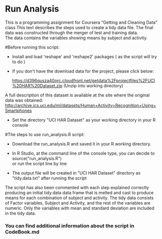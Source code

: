 Run Analysis
============

This is a programming assignment for Coursera “Getting and Cleaning Data” class
This text describes the steps used to create a tidy data file. 
The final data was constructed through the merger of test and training data.  
The data contains the variables showing means by subject and activity. 

#Before running this script:

* Install and load 'reshape' and 'reshape2' packages ( as the script will try to do )
* If you don't have the download data for the project, please click below: 

   https://d396qusza40orc.cloudfront.net/getdata%2Fprojectfiles%2FUCI%20HAR%20Dataset.zip (Unzip into working directory)

A full description of this dataset is available at the site where the original data was obtained: http://archive.ics.uci.edu/ml/datasets/Human+Activity+Recognition+Using+Smartphones 

*	Set the directory "UCI HAR Dataset" as your working directory in your R console


#The steps to use run_analysis.R script: 

*	Download the run_analysis.R and saved it in your R working directory.
*	In R Studio, at the command line of the console type, you can decide to source("run_analysis.R")  
    or run the script line by line
    
*	The output file will be created in "UCI HAR Dataset" directory as "tidy.data.txt" after running the script


The script has also been commented with each step explained correctly producing an initial tidy.data data frame that is melted and cast to produce means for each combination of subject and activity. The tidy data consists of Factor variables, Subject and Activity, and the rest of the variables are numeric. Only the variables with mean and standard deviation are included in the tidy data.

### You can find additional information about the script in CodeBook.md


